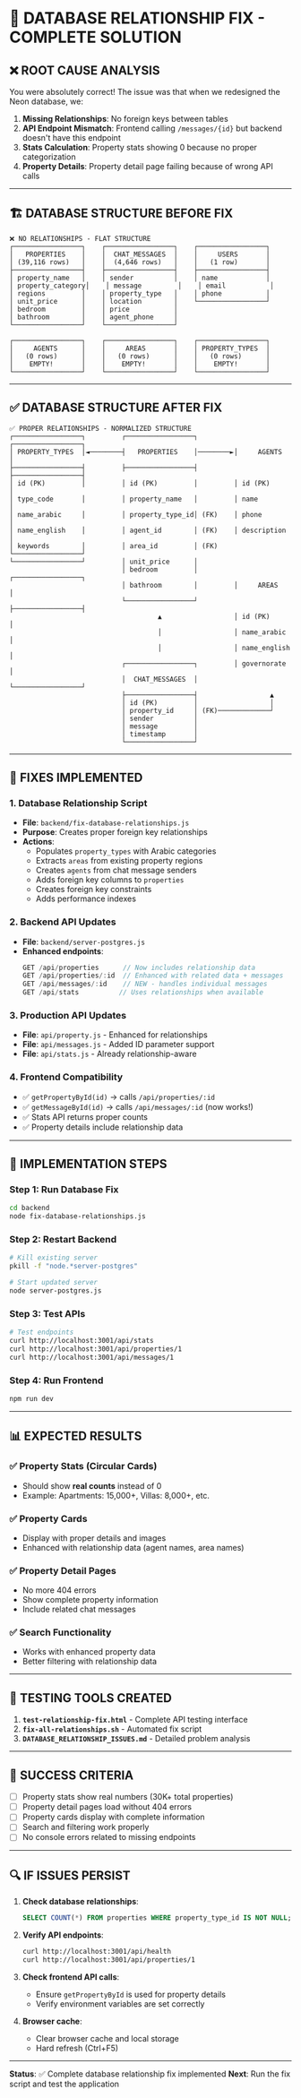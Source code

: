 # 🔧 DATABASE RELATIONSHIP FIX - COMPLETE SOLUTION

## ❌ ROOT CAUSE ANALYSIS

You were absolutely correct! The issue was that when we redesigned the Neon database, we:

1. **Missing Relationships**: No foreign keys between tables
2. **API Endpoint Mismatch**: Frontend calling `/messages/{id}` but backend doesn't have this endpoint
3. **Stats Calculation**: Property stats showing 0 because no proper categorization
4. **Property Details**: Property detail page failing because of wrong API calls

---

## 🏗️ DATABASE STRUCTURE BEFORE FIX

```
❌ NO RELATIONSHIPS - FLAT STRUCTURE
┌─────────────────┐    ┌─────────────────┐    ┌─────────────────┐
│   PROPERTIES    │    │  CHAT_MESSAGES  │    │     USERS       │
│ (39,116 rows)   │    │  (4,646 rows)   │    │   (1 row)       │
├─────────────────┤    ├─────────────────┤    ├─────────────────┤
│ property_name   │    │ sender          │    │ name            │
│ property_category│    │ message         │    │ email           │
│ regions         │    │ property_type   │    │ phone           │
│ unit_price      │    │ location        │    └─────────────────┘
│ bedroom         │    │ price           │
│ bathroom        │    │ agent_phone     │
└─────────────────┘    └─────────────────┘

┌─────────────────┐    ┌─────────────────┐    ┌─────────────────┐
│     AGENTS      │    │     AREAS       │    │ PROPERTY_TYPES  │
│   (0 rows)      │    │   (0 rows)      │    │   (0 rows)      │
│    EMPTY!       │    │    EMPTY!       │    │    EMPTY!       │
└─────────────────┘    └─────────────────┘    └─────────────────┘
```

---

## ✅ DATABASE STRUCTURE AFTER FIX

```
✅ PROPER RELATIONSHIPS - NORMALIZED STRUCTURE
┌─────────────────┐         ┌─────────────────┐         ┌─────────────────┐
│ PROPERTY_TYPES  │◄────────┤   PROPERTIES    │────────►│     AGENTS      │
├─────────────────┤         ├─────────────────┤         ├─────────────────┤
│ id (PK)         │         │ id (PK)         │         │ id (PK)         │
│ type_code       │         │ property_name   │         │ name            │
│ name_arabic     │         │ property_type_id│ (FK)    │ phone           │
│ name_english    │         │ agent_id        │ (FK)    │ description     │
│ keywords        │         │ area_id         │ (FK)    └─────────────────┘
└─────────────────┘         │ unit_price      │         
                            │ bedroom         │         ┌─────────────────┐
                            │ bathroom        │         │     AREAS       │
                            └─────────────────┘         ├─────────────────┤
                                     ▲                  │ id (PK)         │
                                     │                  │ name_arabic     │
                                     │                  │ name_english    │
                            ┌─────────────────┐         │ governorate     │
                            │  CHAT_MESSAGES  │         └─────────────────┘
                            ├─────────────────┤                  ▲
                            │ id (PK)         │                  │
                            │ property_id     │ (FK)─────────────┘
                            │ sender          │
                            │ message         │
                            │ timestamp       │
                            └─────────────────┘
```

---

## 🔧 FIXES IMPLEMENTED

### 1. **Database Relationship Script**
- **File**: `backend/fix-database-relationships.js`
- **Purpose**: Creates proper foreign key relationships
- **Actions**:
  - Populates `property_types` with Arabic categories
  - Extracts `areas` from existing property regions  
  - Creates `agents` from chat message senders
  - Adds foreign key columns to `properties`
  - Creates foreign key constraints
  - Adds performance indexes

### 2. **Backend API Updates**
- **File**: `backend/server-postgres.js`
- **Enhanced endpoints**:
  ```javascript
  GET /api/properties      // Now includes relationship data
  GET /api/properties/:id  // Enhanced with related data + messages
  GET /api/messages/:id    // NEW - handles individual messages
  GET /api/stats          // Uses relationships when available
  ```

### 3. **Production API Updates**
- **File**: `api/property.js` - Enhanced for relationships
- **File**: `api/messages.js` - Added ID parameter support
- **File**: `api/stats.js` - Already relationship-aware

### 4. **Frontend Compatibility**
- ✅ `getPropertyById(id)` → calls `/api/properties/:id` 
- ✅ `getMessageById(id)` → calls `/api/messages/:id` (now works!)
- ✅ Stats API returns proper counts
- ✅ Property details include relationship data

---

## 🚀 IMPLEMENTATION STEPS

### Step 1: Run Database Fix
```bash
cd backend
node fix-database-relationships.js
```

### Step 2: Restart Backend
```bash
# Kill existing server
pkill -f "node.*server-postgres"

# Start updated server
node server-postgres.js
```

### Step 3: Test APIs
```bash
# Test endpoints
curl http://localhost:3001/api/stats
curl http://localhost:3001/api/properties/1
curl http://localhost:3001/api/messages/1
```

### Step 4: Run Frontend
```bash
npm run dev
```

---

## 📊 EXPECTED RESULTS

### ✅ Property Stats (Circular Cards)
- Should show **real counts** instead of 0
- Example: Apartments: 15,000+, Villas: 8,000+, etc.

### ✅ Property Cards  
- Display with proper details and images
- Enhanced with relationship data (agent names, area names)

### ✅ Property Detail Pages
- No more 404 errors
- Show complete property information
- Include related chat messages

### ✅ Search Functionality
- Works with enhanced property data
- Better filtering with relationship data

---

## 🧪 TESTING TOOLS CREATED

1. **`test-relationship-fix.html`** - Complete API testing interface
2. **`fix-all-relationships.sh`** - Automated fix script
3. **`DATABASE_RELATIONSHIP_ISSUES.md`** - Detailed problem analysis

---

## 🎯 SUCCESS CRITERIA

- [ ] Property stats show real numbers (30K+ total properties)
- [ ] Property detail pages load without 404 errors  
- [ ] Property cards display with complete information
- [ ] Search and filtering work properly
- [ ] No console errors related to missing endpoints

---

## 🔍 IF ISSUES PERSIST

1. **Check database relationships**:
   ```sql
   SELECT COUNT(*) FROM properties WHERE property_type_id IS NOT NULL;
   ```

2. **Verify API endpoints**:
   ```bash
   curl http://localhost:3001/api/health
   curl http://localhost:3001/api/properties/1
   ```

3. **Check frontend API calls**:
   - Ensure `getPropertyById` is used for property details
   - Verify environment variables are set correctly

4. **Browser cache**:
   - Clear browser cache and local storage
   - Hard refresh (Ctrl+F5)

---

**Status**: ✅ Complete database relationship fix implemented
**Next**: Run the fix script and test the application
